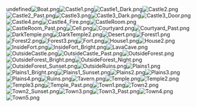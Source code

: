 undefined![Boat.png](https://raw.githubusercontent.com/Klokinator/FE-Repo/main/BGs,%20Interface%20Elements/Background%20CGs/FE8%20BG's/Boat.png "Boat.png")![Castle1.png](https://raw.githubusercontent.com/Klokinator/FE-Repo/main/BGs,%20Interface%20Elements/Background%20CGs/FE8%20BG's/Castle1.png "Castle1.png")![Castle1_Dark.png](https://raw.githubusercontent.com/Klokinator/FE-Repo/main/BGs,%20Interface%20Elements/Background%20CGs/FE8%20BG's/Castle1_Dark.png "Castle1_Dark.png")![Castle2.png](https://raw.githubusercontent.com/Klokinator/FE-Repo/main/BGs,%20Interface%20Elements/Background%20CGs/FE8%20BG's/Castle2.png "Castle2.png")![Castle2_Past.png](https://raw.githubusercontent.com/Klokinator/FE-Repo/main/BGs,%20Interface%20Elements/Background%20CGs/FE8%20BG's/Castle2_Past.png "Castle2_Past.png")![Castle3.png](https://raw.githubusercontent.com/Klokinator/FE-Repo/main/BGs,%20Interface%20Elements/Background%20CGs/FE8%20BG's/Castle3.png "Castle3.png")![Castle3_Dark.png](https://raw.githubusercontent.com/Klokinator/FE-Repo/main/BGs,%20Interface%20Elements/Background%20CGs/FE8%20BG's/Castle3_Dark.png "Castle3_Dark.png")![Castle3_Door.png](https://raw.githubusercontent.com/Klokinator/FE-Repo/main/BGs,%20Interface%20Elements/Background%20CGs/FE8%20BG's/Castle3_Door.png "Castle3_Door.png")![Castle4.png](https://raw.githubusercontent.com/Klokinator/FE-Repo/main/BGs,%20Interface%20Elements/Background%20CGs/FE8%20BG's/Castle4.png "Castle4.png")![Castle4_Fire.png](https://raw.githubusercontent.com/Klokinator/FE-Repo/main/BGs,%20Interface%20Elements/Background%20CGs/FE8%20BG's/Castle4_Fire.png "Castle4_Fire.png")![CastleRoom.png](https://raw.githubusercontent.com/Klokinator/FE-Repo/main/BGs,%20Interface%20Elements/Background%20CGs/FE8%20BG's/CastleRoom.png "CastleRoom.png")![CastleRoom_Past.png](https://raw.githubusercontent.com/Klokinator/FE-Repo/main/BGs,%20Interface%20Elements/Background%20CGs/FE8%20BG's/CastleRoom_Past.png "CastleRoom_Past.png")![Cell.png](https://raw.githubusercontent.com/Klokinator/FE-Repo/main/BGs,%20Interface%20Elements/Background%20CGs/FE8%20BG's/Cell.png "Cell.png")![Courtyard.png](https://raw.githubusercontent.com/Klokinator/FE-Repo/main/BGs,%20Interface%20Elements/Background%20CGs/FE8%20BG's/Courtyard.png "Courtyard.png")![Courtyard_Past.png](https://raw.githubusercontent.com/Klokinator/FE-Repo/main/BGs,%20Interface%20Elements/Background%20CGs/FE8%20BG's/Courtyard_Past.png "Courtyard_Past.png")![DarkTemple.png](https://raw.githubusercontent.com/Klokinator/FE-Repo/main/BGs,%20Interface%20Elements/Background%20CGs/FE8%20BG's/DarkTemple.png "DarkTemple.png")![DarkTemple2.png](https://raw.githubusercontent.com/Klokinator/FE-Repo/main/BGs,%20Interface%20Elements/Background%20CGs/FE8%20BG's/DarkTemple2.png "DarkTemple2.png")![Desert.png](https://raw.githubusercontent.com/Klokinator/FE-Repo/main/BGs,%20Interface%20Elements/Background%20CGs/FE8%20BG's/Desert.png "Desert.png")![Forest1.png](https://raw.githubusercontent.com/Klokinator/FE-Repo/main/BGs,%20Interface%20Elements/Background%20CGs/FE8%20BG's/Forest1.png "Forest1.png")![Forest2.png](https://raw.githubusercontent.com/Klokinator/FE-Repo/main/BGs,%20Interface%20Elements/Background%20CGs/FE8%20BG's/Forest2.png "Forest2.png")![Forest3.png](https://raw.githubusercontent.com/Klokinator/FE-Repo/main/BGs,%20Interface%20Elements/Background%20CGs/FE8%20BG's/Forest3.png "Forest3.png")![Fort.png](https://raw.githubusercontent.com/Klokinator/FE-Repo/main/BGs,%20Interface%20Elements/Background%20CGs/FE8%20BG's/Fort.png "Fort.png")![House1.png](https://raw.githubusercontent.com/Klokinator/FE-Repo/main/BGs,%20Interface%20Elements/Background%20CGs/FE8%20BG's/House1.png "House1.png")![House2.png](https://raw.githubusercontent.com/Klokinator/FE-Repo/main/BGs,%20Interface%20Elements/Background%20CGs/FE8%20BG's/House2.png "House2.png")![InsideFort.png](https://raw.githubusercontent.com/Klokinator/FE-Repo/main/BGs,%20Interface%20Elements/Background%20CGs/FE8%20BG's/InsideFort.png "InsideFort.png")![InsideFort_Bright.png](https://raw.githubusercontent.com/Klokinator/FE-Repo/main/BGs,%20Interface%20Elements/Background%20CGs/FE8%20BG's/InsideFort_Bright.png "InsideFort_Bright.png")![LavaCave.png](https://raw.githubusercontent.com/Klokinator/FE-Repo/main/BGs,%20Interface%20Elements/Background%20CGs/FE8%20BG's/LavaCave.png "LavaCave.png")![OutsideCastle.png](https://raw.githubusercontent.com/Klokinator/FE-Repo/main/BGs,%20Interface%20Elements/Background%20CGs/FE8%20BG's/OutsideCastle.png "OutsideCastle.png")![OutsideCastle_Past.png](https://raw.githubusercontent.com/Klokinator/FE-Repo/main/BGs,%20Interface%20Elements/Background%20CGs/FE8%20BG's/OutsideCastle_Past.png "OutsideCastle_Past.png")![OutsideForest.png](https://raw.githubusercontent.com/Klokinator/FE-Repo/main/BGs,%20Interface%20Elements/Background%20CGs/FE8%20BG's/OutsideForest.png "OutsideForest.png")![OutsideForest_Bright.png](https://raw.githubusercontent.com/Klokinator/FE-Repo/main/BGs,%20Interface%20Elements/Background%20CGs/FE8%20BG's/OutsideForest_Bright.png "OutsideForest_Bright.png")![OutsideForest_Night.png](https://raw.githubusercontent.com/Klokinator/FE-Repo/main/BGs,%20Interface%20Elements/Background%20CGs/FE8%20BG's/OutsideForest_Night.png "OutsideForest_Night.png")![OutsideForest_Sunset.png](https://raw.githubusercontent.com/Klokinator/FE-Repo/main/BGs,%20Interface%20Elements/Background%20CGs/FE8%20BG's/OutsideForest_Sunset.png "OutsideForest_Sunset.png")![OutsideRuins.png](https://raw.githubusercontent.com/Klokinator/FE-Repo/main/BGs,%20Interface%20Elements/Background%20CGs/FE8%20BG's/OutsideRuins.png "OutsideRuins.png")![Plains1.png](https://raw.githubusercontent.com/Klokinator/FE-Repo/main/BGs,%20Interface%20Elements/Background%20CGs/FE8%20BG's/Plains1.png "Plains1.png")![Plains1_Bright.png](https://raw.githubusercontent.com/Klokinator/FE-Repo/main/BGs,%20Interface%20Elements/Background%20CGs/FE8%20BG's/Plains1_Bright.png "Plains1_Bright.png")![Plains1_Sunset.png](https://raw.githubusercontent.com/Klokinator/FE-Repo/main/BGs,%20Interface%20Elements/Background%20CGs/FE8%20BG's/Plains1_Sunset.png "Plains1_Sunset.png")![Plains2.png](https://raw.githubusercontent.com/Klokinator/FE-Repo/main/BGs,%20Interface%20Elements/Background%20CGs/FE8%20BG's/Plains2.png "Plains2.png")![Plains3.png](https://raw.githubusercontent.com/Klokinator/FE-Repo/main/BGs,%20Interface%20Elements/Background%20CGs/FE8%20BG's/Plains3.png "Plains3.png")![Plains4.png](https://raw.githubusercontent.com/Klokinator/FE-Repo/main/BGs,%20Interface%20Elements/Background%20CGs/FE8%20BG's/Plains4.png "Plains4.png")![Ruins.png](https://raw.githubusercontent.com/Klokinator/FE-Repo/main/BGs,%20Interface%20Elements/Background%20CGs/FE8%20BG's/Ruins.png "Ruins.png")![Tavern.png](https://raw.githubusercontent.com/Klokinator/FE-Repo/main/BGs,%20Interface%20Elements/Background%20CGs/FE8%20BG's/Tavern.png "Tavern.png")![Temple.png](https://raw.githubusercontent.com/Klokinator/FE-Repo/main/BGs,%20Interface%20Elements/Background%20CGs/FE8%20BG's/Temple.png "Temple.png")![Temple2.png](https://raw.githubusercontent.com/Klokinator/FE-Repo/main/BGs,%20Interface%20Elements/Background%20CGs/FE8%20BG's/Temple2.png "Temple2.png")![Temple3.png](https://raw.githubusercontent.com/Klokinator/FE-Repo/main/BGs,%20Interface%20Elements/Background%20CGs/FE8%20BG's/Temple3.png "Temple3.png")![Temple_Past.png](https://raw.githubusercontent.com/Klokinator/FE-Repo/main/BGs,%20Interface%20Elements/Background%20CGs/FE8%20BG's/Temple_Past.png "Temple_Past.png")![Town1.png](https://raw.githubusercontent.com/Klokinator/FE-Repo/main/BGs,%20Interface%20Elements/Background%20CGs/FE8%20BG's/Town1.png "Town1.png")![Town2.png](https://raw.githubusercontent.com/Klokinator/FE-Repo/main/BGs,%20Interface%20Elements/Background%20CGs/FE8%20BG's/Town2.png "Town2.png")![Town2_Sunset.png](https://raw.githubusercontent.com/Klokinator/FE-Repo/main/BGs,%20Interface%20Elements/Background%20CGs/FE8%20BG's/Town2_Sunset.png "Town2_Sunset.png")![Town3.png](https://raw.githubusercontent.com/Klokinator/FE-Repo/main/BGs,%20Interface%20Elements/Background%20CGs/FE8%20BG's/Town3.png "Town3.png")![Town3_Past.png](https://raw.githubusercontent.com/Klokinator/FE-Repo/main/BGs,%20Interface%20Elements/Background%20CGs/FE8%20BG's/Town3_Past.png "Town3_Past.png")![Town4.png](https://raw.githubusercontent.com/Klokinator/FE-Repo/main/BGs,%20Interface%20Elements/Background%20CGs/FE8%20BG's/Town4.png "Town4.png")![Town5.png](https://raw.githubusercontent.com/Klokinator/FE-Repo/main/BGs,%20Interface%20Elements/Background%20CGs/FE8%20BG's/Town5.png "Town5.png")